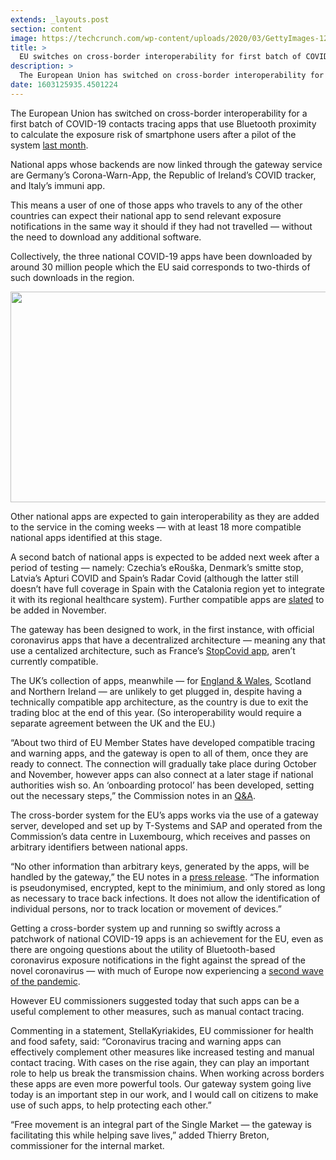 ```yaml
--- 
extends: _layouts.post 
section: content 
image: https://techcrunch.com/wp-content/uploads/2020/03/GettyImages-1208505324.jpg?w=600 
title: > 
  EU switches on cross-border interoperability for first batch of COVID-19 contacts tracing apps – TechCrunch 
description: > 
  The European Union has switched on cross-border interoperability for a first batch of COVID-19 contacts tracing apps that use Bluetooth proximity to calculate the exposure risk of smartphone users after a pilot of the system last month.National apps whose backends are now linked through the gateway service are Germany’s Corona-Warn-App, the Republic of Ireland’s COVID tracker, and Italy’s immuni app.Other national apps are expected to gain interoperability as they are added to the service in the coming weeks — with at least 18 more compatible national apps identified at this stage.However EU commissioners suggested today that such apps can be a useful complement to other measures, such as manual contact tracing.Commenting in a statement, StellaKyriakides, EU commissioner for health and food safety, said: “Coronavirus tracing and warning apps can effectively complement other measures like increased testing and manual contact tracing. 
date: 1603125935.4501224 
--- 
```

<div><p id="speakable-summary">The European Union has switched on cross-border interoperability for a first batch of COVID-19 contacts tracing apps that use Bluetooth proximity to calculate the exposure risk of smartphone users after a pilot of the system <a href="https://techcrunch.com/2020/09/14/europe-starts-testing-app-interoperability-service-to-power-cross-border-covid-19-exposure-alerts/">last month</a>.</p>
<p>National apps whose backends are now linked through the gateway service are Germany&#8217;s Corona-Warn-App, the Republic of Ireland&#8217;s COVID tracker, and Italy&#8217;s immuni app.</p>
<p>This means a user of one of those apps who travels to any of the other countries can expect their national app to send relevant exposure notifications in the same way it should if they had not travelled &#8212; without the need to download any additional software.</p><p class="piano-inline-promo"></p>
<p>Collectively, the three national COVID-19 apps have been downloaded by around 30 million people which the EU said corresponds to two-thirds of such downloads in the region.</p>
<p></p><img class="size-large wp-image-2062354" src="https://techcrunch.com/wp-content/uploads/2020/10/Screenshot-2020-10-19-at-17.08.06.png?w=680" alt="" width="680" height="337"><p>Other national apps are expected to gain interoperability as they are added to the service in the coming weeks &#8212; with at least 18 more compatible national apps identified at this stage.</p>
<p>A second batch of national apps is expected to be added next week after a period of testing &#8212; namely: Czechia&#8217;s eRou&#353;ka, Denmark&#8217;s smitte stop, Latvia&#8217;s Apturi COVID and Spain&#8217;s Radar Covid (although the latter still doesn&#8217;t have full coverage in Spain with the Catalonia region yet to integrate it with its regional healthcare system). Further compatible apps are <a href="https://ec.europa.eu/info/live-work-travel-eu/health/coronavirus-response/digital-solutions/tracing-warning-apps-coronavirus-crisis_en">slated</a> to be added in November.</p>
<p>The gateway has been designed to work, in the first instance, with official coronavirus apps that have a decentralized architecture &#8212; meaning any that use a centalized architecture, such as France&#8217;s <a href="https://techcrunch.com/2020/06/23/french-contact-tracing-app-stopcovid-has-been-activated-1-8-million-times-but-only-sent-14-notifications/">StopCovid app</a>, aren&#8217;t currently compatible.</p>
<p>The UK&#8217;s collection of apps, meanwhile &#8212; for <a href="https://techcrunch.com/2020/09/24/uk-launches-covid-19-exposure-notification-app-for-england-and-wales/">England &amp; Wales</a>, Scotland and Northern Ireland &#8212; are unlikely to get plugged in, despite having a technically compatible app architecture, as the country is due to exit the trading bloc at the end of this year. (So interoperability would require a separate agreement between the UK and the EU.)</p>
<p>&#8220;About two third of EU Member States have developed compatible tracing and warning apps, and the gateway is open to all of them, once they are ready to connect. The connection will gradually take place during October and November, however apps can also connect at a later stage if national authorities wish so. An &#8216;onboarding protocol&#8217; has been developed, setting out the necessary steps,&#8221; the Commission notes in an <a href="https://ec.europa.eu/commission/presscorner/detail/en/qanda_20_1905">Q&amp;A</a>.</p>
<p>The cross-border system for the EU&#8217;s apps works via the use of a gateway server, developed and set up by T-Systems and SAP and operated from the Commission&#8217;s data centre in Luxembourg, which receives and passes on arbitrary identifiers between national apps.</p>
<p>&#8220;No other information than arbitrary keys, generated by the apps, will be handled by the gateway,&#8221; the EU notes in a <a href="https://ec.europa.eu/commission/presscorner/detail/en/ip_20_1904">press release</a>. &#8220;The information is pseudonymised, encrypted, kept to the minimium, and only stored as long as necessary to trace back infections. It does not allow the identification of individual persons, nor to track location or movement of devices.&#8221;</p>
<p>Getting a cross-border system up and running so swiftly across a patchwork of national COVID-19 apps is an achievement for the EU, even as there are ongoing questions about the utility of Bluetooth-based coronavirus exposure notifications in the fight against the spread of the novel coronavirus &#8212; with much of Europe now experiencing a <a href="https://www.theguardian.com/world/2020/oct/15/covid-in-europe-how-countries-are-tackling-second-wave">second wave of the pandemic</a>.</p>
<p>However EU commissioners suggested today that such apps can be a useful complement to other measures, such as manual contact tracing.</p>
<p>Commenting in a statement, StellaKyriakides, EU commissioner for health and food safety, said: &#8220;Coronavirus tracing and warning apps can effectively complement other measures like increased testing and manual contact tracing. With cases on the rise again, they can play an important role to help us break the transmission chains. When working across borders these apps are even more powerful tools. Our gateway system going live today is an important step in our work, and I would call on citizens to make use of such apps, to help protecting each other.&#8221;</p>
<p>&#8220;Free movement is an integral part of the Single Market &#8212; the gateway is facilitating this while helping save lives,&#8221; added Thierry Breton, commissioner for the internal market.</p>
</div>